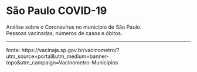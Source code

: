 # São Paulo COVID-19
 Análise sobre o Coronavírus no município de São Paulo.<br>
 Pessoas vacinadas,  números de casos e óbitos. 
 <hr>
fonte: https://vacinaja.sp.gov.br/vacinometro/?utm_source=portal&utm_medium=banner-topo&utm_campaign=Vacinometro-Municipios
